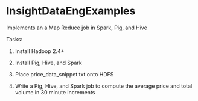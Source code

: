 # InsightDataEngExamples

Implements an a Map Reduce job in Spark, Pig, and Hive

Tasks:

1) Install Hadoop 2.4+

2) Install Pig, Hive, and Spark

3) Place price_data_snippet.txt onto HDFS

4) Write a Pig, Hive, and Spark job to compute the average price and total volume in 30 minute increments
